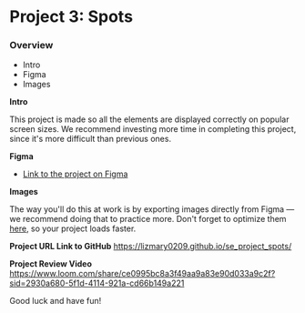 # Project 3: Spots

### Overview

- Intro
- Figma
- Images

**Intro**

This project is made so all the elements are displayed correctly on popular screen sizes. We recommend investing more time in completing this project, since it's more difficult than previous ones.

**Figma**

- [Link to the project on Figma](https://www.figma.com/file/BBNm2bC3lj8QQMHlnqRsga/Sprint-3-Project-%E2%80%94-Spots?type=design&node-id=2%3A60&mode=design&t=afgNFybdorZO6cQo-1)

**Images**

The way you'll do this at work is by exporting images directly from Figma — we recommend doing that to practice more. Don't forget to optimize them [here](https://tinypng.com/), so your project loads faster.

**Project URL Link to GitHub**
https://lizmary0209.github.io/se_project_spots/

**Project Review Video**
https://www.loom.com/share/ce0995bc8a3f49aa9a83e90d033a9c2f?sid=2930a680-5f1d-4114-921a-cd66b149a221

Good luck and have fun!

